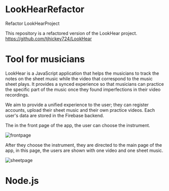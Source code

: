 # LookHearRefactor
Refactor LookHearProject

This repository is a refactored version of the LookHear project. https://github.com/tjhickey724/LookHear

# Tool for musicians

LookHear is a JavaScript application that helps the musicians to track the notes on the sheet music while the video that correspond to the music sheet plays. It provides a synced experience so that musicians can practice the specific part of the music once they found imperfections in their video recordings. 

We aim to provide a unified experience to the user; they can register accounts, upload their sheet music and their own practice videos. Each user's data are stored in the Firebase backend. 

The in the front page of the app, the user can choose the instrument.

![frontpage](https://user-images.githubusercontent.com/44303703/140256060-b02d776f-39a3-4628-91a1-0f4f05050f55.png)

After they choose the instrument, they are directed to the main page of the app, in this page, the users are shown with one video and one sheet music.

![sheetpage](https://user-images.githubusercontent.com/44303703/140256513-1f87c473-c537-4fc2-bbc1-24cc1f9b36b8.png)

# Node.js
